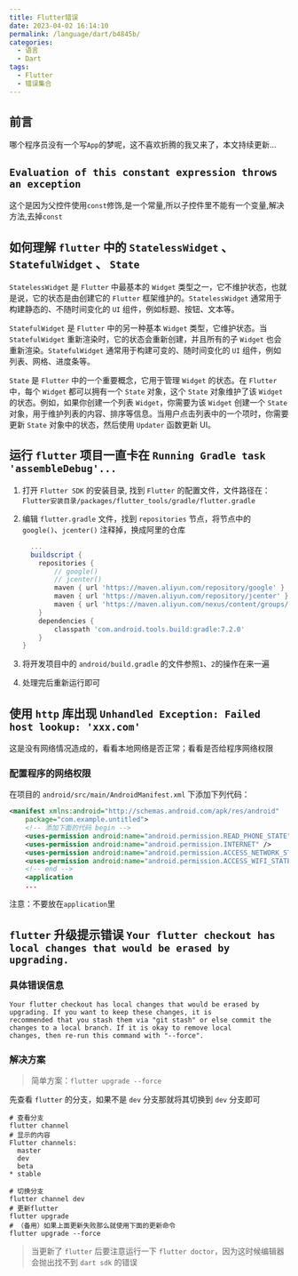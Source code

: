```yaml
---
title: Flutter错误
date: 2023-04-02 16:14:10
permalink: /language/dart/b4845b/
categories:
  - 语言
  - Dart
tags:
  - Flutter
  - 错误集合
---
```


## 前言

哪个程序员没有一个写`App`的梦呢，这不喜欢折腾的我又来了，本文持续更新...

<!-- more -->

<InArticleAdsense
    data-ad-client="ca-pub-1725717718088510"
    data-ad-slot="7426219401">
</InArticleAdsense>

## `Evaluation of this constant expression throws an exception`

这个是因为父控件使用`const`修饰,是一个常量,所以子控件里不能有一个变量,解决方法,去掉`const`

## 如何理解 `flutter` 中的 `StatelessWidget` 、 `StatefulWidget` 、 `State`

`StatelessWidget` 是 `Flutter` 中最基本的 `Widget` 类型之一，它不维护状态，也就是说，它的状态是由创建它的 `Flutter` 框架维护的。`StatelessWidget` 通常用于构建静态的、不随时间变化的 `UI` 组件，例如标题、按钮、文本等。

`StatefulWidget` 是 `Flutter` 中的另一种基本 `Widget` 类型，它维护状态。当 `StatefulWidget` 重新渲染时，它的状态会重新创建，并且所有的子 `Widget` 也会重新渲染。`StatefulWidget` 通常用于构建可变的、随时间变化的 `UI` 组件，例如列表、网格、进度条等。

`State` 是 `Flutter` 中的一个重要概念，它用于管理 `Widget` 的状态。在 `Flutter` 中，每个 `Widget` 都可以拥有一个 `State` 对象，这个 `State` 对象维护了该 `Widget` 的状态。例如，如果你创建一个列表 `Widget`，你需要为该 `Widget` 创建一个 `State` 对象，用于维护列表的内容、排序等信息。当用户点击列表中的一个项时，你需要更新 `State` 对象中的状态，然后使用 `Updater` 函数更新 UI。

## 运行 `flutter` 项目一直卡在 `Running Gradle task 'assembleDebug'...`

1. 打开 `Flutter SDK` 的安装目录, 找到 `Flutter` 的配置文件，文件路径在：`Flutter安装目录/packages/flutter_tools/gradle/flutter.gradle`

2. 编辑 `flutter.gradle` 文件，找到 `repositories` 节点，将节点中的 `google()`、`jcenter()` 注释掉，换成阿里的仓库

    ``` gradle
      ...
      buildscript {
        repositories {
            // google()
            // jcenter()
            maven { url 'https://maven.aliyun.com/repository/google' }
            maven { url 'https://maven.aliyun.com/repository/jcenter' }
            maven { url 'https://maven.aliyun.com/nexus/content/groups/public' }
        }
        dependencies {
            classpath 'com.android.tools.build:gradle:7.2.0'
        }
    }
    ```
3. 将开发项目中的 `android/build.gradle` 的文件参照`1`、`2`的操作在来一遍

4. 处理完后重新运行即可

## 使用 `http` 库出现 `Unhandled Exception: Failed host lookup: 'xxx.com'`

这是没有网络情况造成的，看看本地网络是否正常；看看是否给程序网络权限

### 配置程序的网络权限

在项目的 `android/src/main/AndroidManifest.xml` 下添加下列代码：

``` XML
<manifest xmlns:android="http://schemas.android.com/apk/res/android"
    package="com.example.untitled">
    <!-- 添加下面的代码 begin -->
    <uses-permission android:name="android.permission.READ_PHONE_STATE" />
    <uses-permission android:name="android.permission.INTERNET" />
    <uses-permission android:name="android.permission.ACCESS_NETWORK_STATE" />
    <uses-permission android:name="android.permission.ACCESS_WIFI_STATE" />
    <!-- end -->
    <application
    ...
```

注意：不要放在`application`里

## `flutter` 升级提示错误 `Your flutter checkout has local changes that would be erased by upgrading. `

### 具体错误信息

``` shell
Your flutter checkout has local changes that would be erased by upgrading. If you want to keep these changes, it is
recommended that you stash them via "git stash" or else commit the changes to a local branch. If it is okay to remove local
changes, then re-run this command with "--force".
```

### 解决方案

> 简单方案：`flutter upgrade --force`

先查看 `flutter` 的分支，如果不是 `dev` 分支那就将其切换到 `dev` 分支即可

``` shell
# 查看分支
flutter channel
# 显示的内容
Flutter channels:
  master
  dev
  beta
* stable

# 切换分支
flutter channel dev
# 更新flutter
flutter upgrade
# （备用）如果上面更新失败那么就使用下面的更新命令
flutter upgrade --force
```

> 当更新了 `flutter` 后要注意运行一下 `flutter doctor`，因为这时候编辑器会抛出找不到 `dart sdk` 的错误

